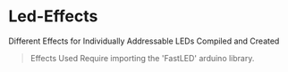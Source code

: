 # Led-Effects
Different Effects for Individually Addressable LEDs Compiled and Created

> Effects Used Require importing the 'FastLED' arduino library.
